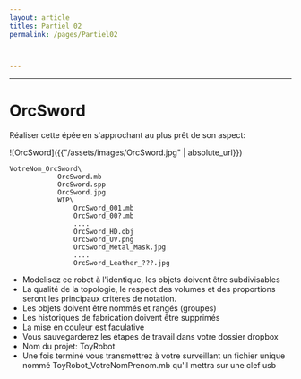 ```yaml
---
layout: article
titles: Partiel 02
permalink: /pages/Partiel02



---
```


_____


# OrcSword

Réaliser cette épée en s'approchant au plus prêt de son aspect:


![OrcSword]({{"/assets/images/OrcSword.jpg" | absolute_url}})





~~~~~~
VotreNom_OrcSword\
			OrcSword.mb
			OrcSword.spp
			OrcSword.jpg
			WIP\	
				OrcSword_001.mb
			    OrcSword_00?.mb
				....
				OrcSword_HD.obj
				OrcSword_UV.png
				OrcSword_Metal_Mask.jpg
				....
				OrcSword_Leather_???.jpg
~~~~~~

* Modelisez ce robot à l'identique, les objets doivent être subdivisables
* La qualité de la topologie, le respect des volumes et des proportions seront les principaux critères de notation.
* Les objets doivent être nommés et rangés (groupes)
* Les historiques de fabrication doivent être supprimés
* La mise en couleur est faculative
* Vous sauvegarderez les étapes de travail dans votre dossier dropbox
* Nom du projet: ToyRobot
* Une fois terminé vous transmettrez à votre surveillant un fichier unique nommé ToyRobot_VotreNomPrenom.mb qu'il mettra sur une clef usb



